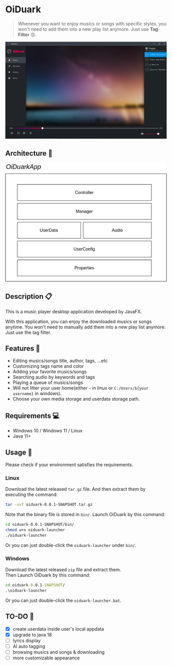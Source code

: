 # OiDuark

> Whenever you want to enjoy musics or songs with specific styles, you won't need to add them into a new play list anymore. Just use **Tag Filter** 😍.

![Screenshot](static/screenshot.png)

## Architecture 🔧

![](./static/Architecture.png)

## Description 📋
This is a music player desktop application developed by JavaFX.  

With this application, you can enjoy the downloaded musics or songs anytime. You won't need to manually add them into a new play list anymore. Just use the tag filter.

## Features 🤩
* Editing musics/songs title, author, tags, ...etc
* Customizing tags name and color
* Adding your favorite musics/songs
* Searching audio by keywords and tags
* Playing a queue of musics/songs
* Will not litter your user home(either `~` in linux or `C:/Users/${your username}` in windows).
* Choose your own media storage and userdata storage path.

## Requirements 💻
* Windows 10 / Windows 11 / Linux
* Java 11+

## Usage 🧭

Please check if your environment satisfies the requirements.

### Linux

Download the latest released `tar.gz` file. And then extract them by executing the command: 

```sh
tar -xvf oiduark-0.0.1-SNAPSHOT.tar.gz
```

Note that the binary file is stored in `bin/`. Launch OiDuark by this command:

```sh
cd oiduark-0.0.1-SNAPSHOT/bin/
chmod u+x oiduark-launcher
./oiduark-launcher
```

Or you can just double-click the `oiduark-launcher` under `bin/`.

### Windows

Download the latest released `zip` file and extract them.  
Then Launch OiDuark by this command:

```bat
cd oiduark-0.0.1-SNAPSHOT/
.\oiduark-launcher
```
Or you can just double-click the `oiduark-launcher.bat`.

## TO-DO 🎯

- [x] create userdata inside user's local appdata
- [x] upgrade to java 18
- [ ] lyrics display
- [ ] AI auto tagging
- [ ] browsing musics and songs & downloading
- [ ] more customizable appearance
